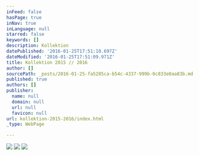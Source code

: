 ```yaml
---
inFeed: false
hasPage: true
inNav: true
inLanguage: null
starred: false
keywords: []
description: Kollektion
datePublished: '2016-01-25T17:51:10.697Z'
dateModified: '2016-01-25T17:51:09.971Z'
title: Kollektion 2015 // 2016
author: []
sourcePath: _posts/2016-01-25-fa5285ca-b54c-4337-999b-0c833e0aa83b.md
published: true
authors: []
publisher:
  name: null
  domain: null
  url: null
  favicon: null
url: kollektion-2015-2016/index.html
_type: WebPage

---
```

![](https://s3-us-west-2.amazonaws.com/the-grid-img/p/e59e341030d418d94d11e0282cff2b776451fe77.jpg)
![](https://s3-us-west-2.amazonaws.com/the-grid-img/p/c52098235b6d19d8b1cf20908ea12153b8549f2f.jpg)
![](https://s3-us-west-2.amazonaws.com/the-grid-img/p/ef22f06be8bf5329a13ea606f4291efddfd68bd3.jpg)